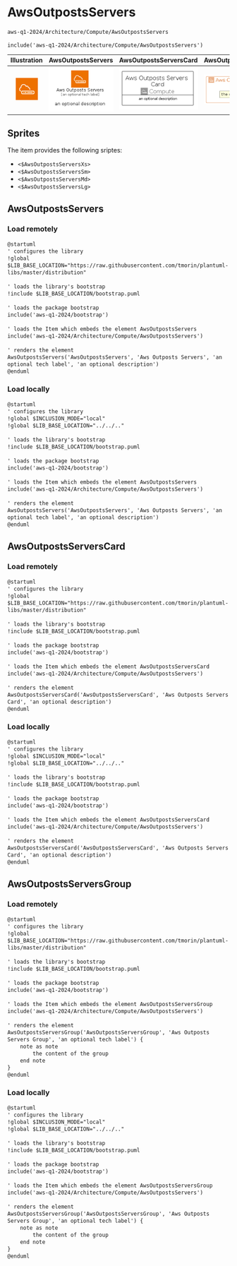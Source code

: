 # AwsOutpostsServers


```text
aws-q1-2024/Architecture/Compute/AwsOutpostsServers
```

```text
include('aws-q1-2024/Architecture/Compute/AwsOutpostsServers')
```



| Illustration | AwsOutpostsServers | AwsOutpostsServersCard | AwsOutpostsServersGroup |
| :---: | :---: | :---: | :---: |
| ![illustration for Illustration](../../../aws-q1-2024/Architecture/Compute/AwsOutpostsServers.png) | ![illustration for AwsOutpostsServers](../../../aws-q1-2024/Architecture/Compute/AwsOutpostsServers.Local.png) | ![illustration for AwsOutpostsServersCard](../../../aws-q1-2024/Architecture/Compute/AwsOutpostsServersCard.Local.png) | ![illustration for AwsOutpostsServersGroup](../../../aws-q1-2024/Architecture/Compute/AwsOutpostsServersGroup.Local.png) |



## Sprites
The item provides the following sriptes:

- `<$AwsOutpostsServersXs>`
- `<$AwsOutpostsServersSm>`
- `<$AwsOutpostsServersMd>`
- `<$AwsOutpostsServersLg>`





## AwsOutpostsServers

### Load remotely
```plantuml
@startuml
' configures the library
!global $LIB_BASE_LOCATION="https://raw.githubusercontent.com/tmorin/plantuml-libs/master/distribution"

' loads the library's bootstrap
!include $LIB_BASE_LOCATION/bootstrap.puml

' loads the package bootstrap
include('aws-q1-2024/bootstrap')

' loads the Item which embeds the element AwsOutpostsServers
include('aws-q1-2024/Architecture/Compute/AwsOutpostsServers')

' renders the element
AwsOutpostsServers('AwsOutpostsServers', 'Aws Outposts Servers', 'an optional tech label', 'an optional description')
@enduml
```

### Load locally
```plantuml
@startuml
' configures the library
!global $INCLUSION_MODE="local"
!global $LIB_BASE_LOCATION="../../.."

' loads the library's bootstrap
!include $LIB_BASE_LOCATION/bootstrap.puml

' loads the package bootstrap
include('aws-q1-2024/bootstrap')

' loads the Item which embeds the element AwsOutpostsServers
include('aws-q1-2024/Architecture/Compute/AwsOutpostsServers')

' renders the element
AwsOutpostsServers('AwsOutpostsServers', 'Aws Outposts Servers', 'an optional tech label', 'an optional description')
@enduml
```

## AwsOutpostsServersCard

### Load remotely
```plantuml
@startuml
' configures the library
!global $LIB_BASE_LOCATION="https://raw.githubusercontent.com/tmorin/plantuml-libs/master/distribution"

' loads the library's bootstrap
!include $LIB_BASE_LOCATION/bootstrap.puml

' loads the package bootstrap
include('aws-q1-2024/bootstrap')

' loads the Item which embeds the element AwsOutpostsServersCard
include('aws-q1-2024/Architecture/Compute/AwsOutpostsServers')

' renders the element
AwsOutpostsServersCard('AwsOutpostsServersCard', 'Aws Outposts Servers Card', 'an optional description')
@enduml
```

### Load locally
```plantuml
@startuml
' configures the library
!global $INCLUSION_MODE="local"
!global $LIB_BASE_LOCATION="../../.."

' loads the library's bootstrap
!include $LIB_BASE_LOCATION/bootstrap.puml

' loads the package bootstrap
include('aws-q1-2024/bootstrap')

' loads the Item which embeds the element AwsOutpostsServersCard
include('aws-q1-2024/Architecture/Compute/AwsOutpostsServers')

' renders the element
AwsOutpostsServersCard('AwsOutpostsServersCard', 'Aws Outposts Servers Card', 'an optional description')
@enduml
```

## AwsOutpostsServersGroup

### Load remotely
```plantuml
@startuml
' configures the library
!global $LIB_BASE_LOCATION="https://raw.githubusercontent.com/tmorin/plantuml-libs/master/distribution"

' loads the library's bootstrap
!include $LIB_BASE_LOCATION/bootstrap.puml

' loads the package bootstrap
include('aws-q1-2024/bootstrap')

' loads the Item which embeds the element AwsOutpostsServersGroup
include('aws-q1-2024/Architecture/Compute/AwsOutpostsServers')

' renders the element
AwsOutpostsServersGroup('AwsOutpostsServersGroup', 'Aws Outposts Servers Group', 'an optional tech label') {
    note as note
        the content of the group
    end note
}
@enduml
```

### Load locally
```plantuml
@startuml
' configures the library
!global $INCLUSION_MODE="local"
!global $LIB_BASE_LOCATION="../../.."

' loads the library's bootstrap
!include $LIB_BASE_LOCATION/bootstrap.puml

' loads the package bootstrap
include('aws-q1-2024/bootstrap')

' loads the Item which embeds the element AwsOutpostsServersGroup
include('aws-q1-2024/Architecture/Compute/AwsOutpostsServers')

' renders the element
AwsOutpostsServersGroup('AwsOutpostsServersGroup', 'Aws Outposts Servers Group', 'an optional tech label') {
    note as note
        the content of the group
    end note
}
@enduml
```


